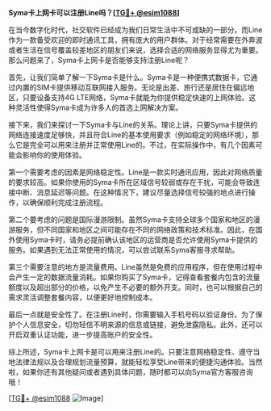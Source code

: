 **Syma卡上网卡可以注册Line吗？[[TG💪+ @esim1088](https://t.me/s/esim1088)]**

在当今数字化时代，社交软件已经成为我们日常生活中不可或缺的一部分。而Line作为一款备受欢迎的即时通讯工具，拥有庞大的用户群体。对于经常需要在外奔波或者生活在信号覆盖较差地区的朋友们来说，选择合适的网络服务显得尤为重要。那么问题来了，Syma卡上网卡是否能够支持注册Line呢？

首先，让我们简单了解一下Syma卡是什么。Syma卡是一种便携式数据卡，它通过内置的SIM卡提供移动互联网接入服务。无论是出差、旅行还是居住在偏远地区，只要设备支持4G LTE网络，Syma卡就能为你提供稳定快速的上网体验。这种灵活性使得Syma卡成为许多人的首选上网解决方案。

接下来，我们来探讨一下Syma卡与Line的关系。理论上讲，只要Syma卡提供的网络连接速度足够快，并且符合Line的基本使用要求（例如稳定的网络环境），那么它是完全可以用来注册并正常使用Line的。不过，在实际操作中，有几个因素可能会影响你的使用体验。

第一个需要考虑的因素是网络稳定性。Line是一款实时通讯应用，因此对网络质量的要求较高。如果你使用的Syma卡所在区域信号较弱或存在干扰，可能会导致连接中断、消息延迟等问题。在这种情况下，建议尽量选择信号较强的地点进行操作，以确保顺利完成注册流程。

第二个要考虑的问题是国际漫游限制。虽然Syma卡支持全球多个国家和地区的漫游服务，但不同国家和地区之间可能存在不同的网络政策和技术标准。因此，在国外使用Syma卡时，请务必提前确认该地区的运营商是否允许使用Syma卡提供的服务。如果遇到无法正常使用的情况，可以尝试联系Syma客服寻求帮助。

第三个需要注意的地方是流量费用。Line虽然是免费的应用程序，但在使用过程中会产生一定的数据流量消耗。如果你购买了Syma卡，记得查看套餐内包含的流量额度以及超出部分的价格，以免产生不必要的额外开支。同时，也可以根据自己的需求灵活调整套餐内容，以便更好地控制成本。

最后一点就是安全性了。在注册Line时，你需要输入手机号码以验证身份。为了保护个人信息安全，切勿轻信不明来源的信息或链接，避免泄露隐私。此外，还可以开启双重认证功能，进一步提高账户的安全性。

综上所述，Syma卡上网卡是可以用来注册Line的。只要注意网络稳定性、遵守当地法律法规以及合理规划流量预算，就能轻松享受Line带来的便捷沟通体验。当然啦，如果你还有其他疑问或者遇到具体问题，随时都可以向Syma官方客服咨询哦！

[[TG💪+ @esim1088](https://t.me/s/esim1088) ![Image](https://i.postimg.cc/4NQfJmqS/Snipaste-2025-05-13-00-14-12.png)]